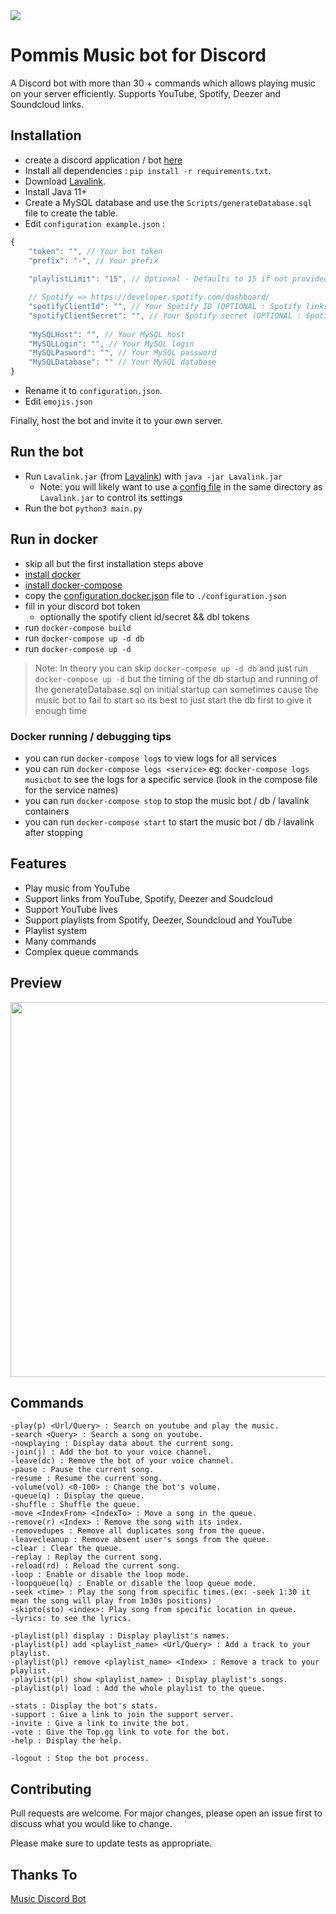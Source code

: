 <img src="https://github.com/shamspias/pommis/blob/pommisv2/Assets/Banner-pommis.png"/>


# Pommis Music bot for Discord

A Discord bot with more than 30 + commands which allows playing music on your server efficiently. Supports YouTube, Spotify, Deezer and Soundcloud links.

## Installation

* create a discord application / bot [here](https://discord.com/developers/applications)
* Install all dependencies : ``pip install -r requirements.txt``.
* Download [Lavalink](https://github.com/freyacodes/Lavalink).
* Install Java 11+
* Create a MySQL database and use the ``Scripts/generateDatabase.sql`` file to create the table.
* Edit `configuration example.json` :

```Javascript
{
    "token": "", // Your bot token
    "prefix": "-", // Your prefix
    
    "playlistLimit": "15", // Optional - Defaults to 15 if not provided 0 is unlimited

    // Spotify => https://developer.spotify.com/dashboard/ 
    "spotifyClientId": "", // Your Spotify ID (OPTIONAL : Spotify links support)
    "spotifyClientSecret": "", // Your Spotify secret (OPTIONAL : Spotify links support)
    
    "MySQLHost": "", // Your MySQL host
    "MySQLLogin": "", // Your MySQL login
    "MySQLPasword": "", // Your MySQL password
    "MySQLDatabase": "" // Your MySQL database
}
```

* Rename it to `configuration.json`.
* Edit `emojis.json`

Finally, host the bot and invite it to your own server.

## Run the bot

* Run `Lavalink.jar` (from [Lavalink](https://github.com/freyacodes/Lavalink)) with `java -jar Lavalink.jar `
  * Note: you will likely want to use a [config file](application.yml) in the same directory as `Lavalink.jar` to control its settings
* Run the bot `python3 main.py`


## Run in docker

* skip all but the first installation steps above
* [install docker](https://docs.docker.com/get-docker/)
* [install docker-compose](https://docs.docker.com/compose/install/#install-compose)
* copy the [configuration.docker.json](configuration.docker.json) file to `./configuration.json`
* fill in your discord bot token 
  * optionally the spotify client id/secret && dbl tokens
* run `docker-compose build`
* run `docker-compose up -d db`
* run `docker-compose up -d`

> Note: In theory you can skip `docker-compose up -d db` and just run `docker-compose up -d` but the timing of the db startup and running of the generateDatabase.sql on initial startup can sometimes cause the music bot to fail to start so its best to just start the db first to give it enough time

### Docker running / debugging tips
* you can run `docker-compose logs` to view logs for all services
* you can run `docker-compose logs <service>` eg: `docker-compose logs musicbot` to see the logs for a specific service (look in the compose file for the service names)
* you can run `docker-compose stop` to stop the music bot / db / lavalink containers
* you can run `docker-compose start` to start the music bot / db / lavalink after stopping

## Features

* Play music from YouTube
* Support links from YouTube, Spotify, Deezer and Soudcloud 
* Support YouTube lives
* Support playlists from Spotify, Deezer, Soundcloud and YouTube
* Playlist system
* Many commands
* Complex queue commands


## Preview

<img src="https://github.com/shamspias/pommis/blob/pommisv2/Assets/capture1.png" width="600"/>


## Commands

```
-play(p) <Url/Query> : Search on youtube and play the music.
-search <Query> : Search a song on youtube.
-nowplaying : Display data about the current song.
-join(j) : Add the bot to your voice channel.
-leave(dc) : Remove the bot of your voice channel.
-pause : Pause the current song.
-resume : Resume the current song.
-volume(vol) <0-100> : Change the bot's volume.
-queue(q) : Display the queue.
-shuffle : Shuffle the queue.
-move <IndexFrom> <IndexTo> : Move a song in the queue.
-remove(r) <Index> : Remove the song with its index.
-removedupes : Remove all duplicates song from the queue.
-leavecleanup : Remove absent user's songs from the queue.
-clear : Clear the queue.
-replay : Replay the current song.
-reload(rd) : Reload the current song.
-loop : Enable or disable the loop mode.
-loopqueue(lq) : Enable or disable the loop queue mode.
-seek <time> : Play the song from specific times.(ex: -seek 1:30 it mean the song will play from 1m30s positions)
-skipto(sto) <index>: Play song from specific location in queue.
-lyrics: to see the lyrics.

-playlist(pl) display : Display playlist's names.
-playlist(pl) add <playlist_name> <Url/Query> : Add a track to your playlist.
-playlist(pl) remove <playlist_name> <Index> : Remove a track to your playlist.
-playlist(pl) show <playlist_name> : Display playlist's songs.
-playlist(pl) load : Add the whole playlist to the queue.

-stats : Display the bot's stats.
-support : Give a link to join the support server.
-invite : Give a link to invite the bot.
-vote : Give the Top.gg link to vote for the bot.
-help : Display the help.

-logout : Stop the bot process.
```





## Contributing

Pull requests are welcome. For major changes, please open an issue first to discuss what you would like to change.

Please make sure to update tests as appropriate.


## Thanks To

[Music Discord Bot](https://github.com/Darkempire78/Music-Discord-Bot)